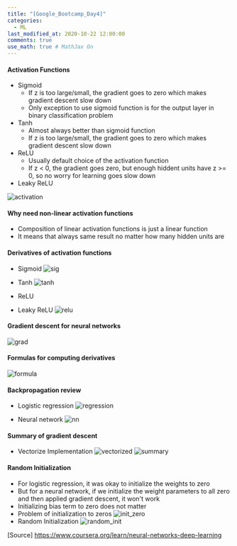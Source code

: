 ```yaml
---
title: "[Google_Bootcamp_Day4]"
categories: 
  - ML
last_modified_at: 2020-10-22 12:00:00
comments: true
use_math: true # MathJax On
---
```


#### Activation Functions

- Sigmoid
  - If z is too large/small, the gradient goes to zero which makes gradient descent slow down
  - Only exception to use sigmoid function is for the output layer in binary classification problem
- Tanh
  - Almost always better than sigmoid function
  - If z is too large/small, the gradient goes to zero which makes gradient descent slow down
- ReLU
  - Usually default choice of the activation function
  - If z < 0, the gradient goes zero, but enough hiddent units have z >= 0, so no worry for learning goes slow down
- Leaky ReLU

![activation](https://user-images.githubusercontent.com/62474292/102715573-bd0e3380-4319-11eb-8639-128e0ef46a22.png)

#### Why need non-linear activation functions
- Composition of linear activation functions is just a linear function
- It means that always same result no matter how many hidden units are

#### Derivatives of activation functions
- Sigmoid 
![sig](https://user-images.githubusercontent.com/62474292/102715692-871d7f00-431a-11eb-8db0-e041563fbdc5.png)

- Tanh
![tanh](https://user-images.githubusercontent.com/62474292/102715690-85ec5200-431a-11eb-82d5-553d7b51b0fe.png)

- ReLU
- Leaky ReLU
![relu](https://user-images.githubusercontent.com/62474292/102715693-871d7f00-431a-11eb-9379-02b176cebf6d.png)

#### Gradient descent for neural networks
![grad](https://user-images.githubusercontent.com/62474292/102716404-0dd45b00-431f-11eb-8d92-c3b6d46b823d.png)

#### Formulas for computing derivatives
![formula](https://user-images.githubusercontent.com/62474292/102716402-0ca32e00-431f-11eb-9f66-a8ef73d32f79.png)

#### Backpropagation review
- Logistic regression
![regression](https://user-images.githubusercontent.com/62474292/102717680-2d6f8180-4327-11eb-8078-54ad5c916c3a.png)

- Neural network
![nn](https://user-images.githubusercontent.com/62474292/102717684-2fd1db80-4327-11eb-9536-af571d7ac20c.png)

#### Summary of gradient descent
- Vectorize Implementation
![vectorized](https://user-images.githubusercontent.com/62474292/102717679-2c3e5480-4327-11eb-99da-57f392c580bc.png)
![summary](https://user-images.githubusercontent.com/62474292/102717683-2ea0ae80-4327-11eb-8509-27469c0d3e77.png)

#### Random Initialization

- For logistic regression, it was okay to initialize the weights to zero
- But for a neural network, if we initialize the weight parameters to all zero and then applied gradient descent, it won't work
- Initializing bias term to zero does not matter <br>
- Problem of initialization to zeros
  ![init_zero](https://user-images.githubusercontent.com/62474292/102717872-5a706400-4328-11eb-984a-f184a2045219.png)
- Random Initialization
  ![random_init](https://user-images.githubusercontent.com/62474292/102717873-5ba19100-4328-11eb-9a88-44b464ecfc38.png)
  

[Source] https://www.coursera.org/learn/neural-networks-deep-learning
